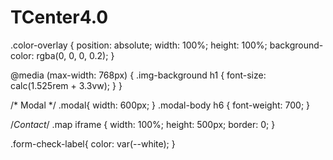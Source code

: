 # TCenter4.0

.color-overlay {
  position: absolute;
  width: 100%;
  height: 100%;
  background-color: rgba(0, 0, 0, 0.2);
}

@media (max-width: 768px) {
  .img-background h1 {
    font-size: calc(1.525rem + 3.3vw);
  }
}


/* Modal */
.modal{
  width: 600px;
}
.modal-body h6 {
  font-weight: 700;
}

/*Contact*/
.map iframe {
  width: 100%;
  height: 500px;
  border: 0;
}

.form-check-label{
  color: var(--white);
}
